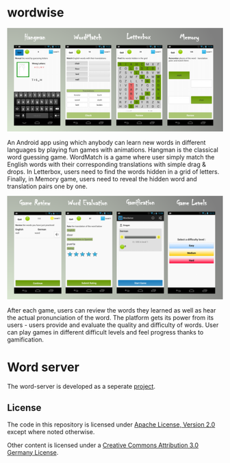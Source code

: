 wordwise
========

![wordwise screenshot](/hero.png) 

An Android app using which anybody can learn new words in different languages by playing fun games with animations. Hangman is the classical word guessing game. WordMatch is a game where user simply match the English words with their corresponding translations with simple drag & drops. In Letterbox, users need to find the words hidden in a grid of letters. Finally, in Memory game, users need to reveal the hidden word and translation pairs one by one. 


![wordwise screenshot](/hero2.png) 

After each game, users can review the words they learned as well as hear the actual pronunciation of the word. The platform gets its power from its users - users provide and evaluate the quality and difficulty of words. User can play games in different difficult levels and feel progress thanks to gamification.

Word server
===========
The word-server is developed as a seperate [project](https://github.com/Giovanni-Maia/wordwise-server).

License
-------

The code in this repository is licensed under [Apache License, Version 2.0](/LICENSE.txt) except where noted otherwise.

Other content is licensed under a [Creative Commons Attribution 3.0 Germany License](http://creativecommons.org/licenses/by/3.0/de/deed.en_US). 
